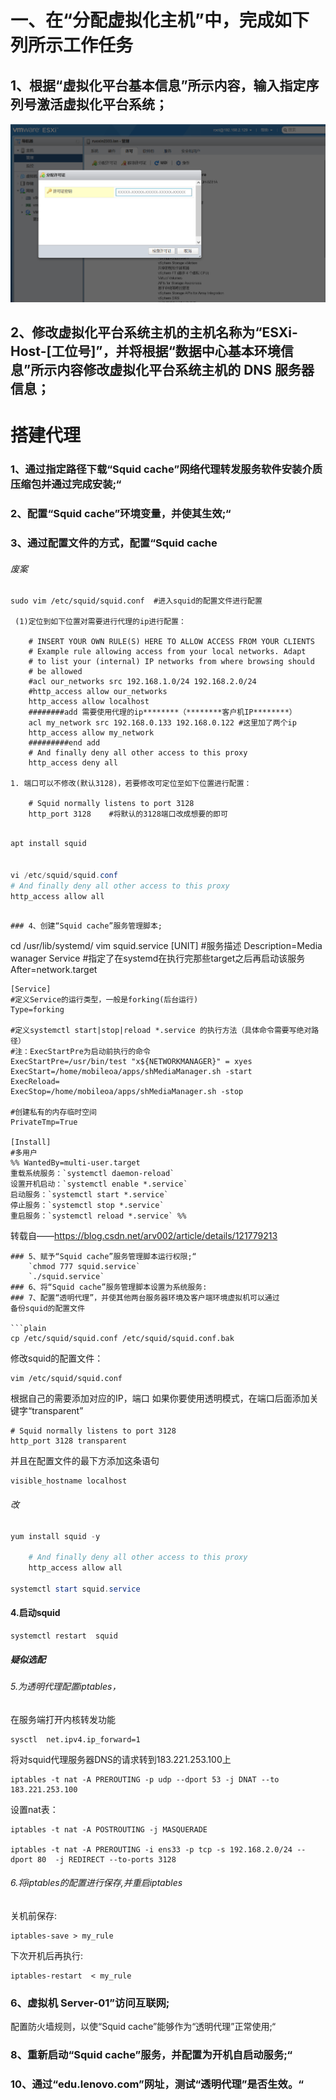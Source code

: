 # 一、在“分配虚拟化主机”中，完成如下列所示工作任务
## 1、根据“虚拟化平台基本信息”所示内容，输入指定序列号激活虚拟化平台系统；
![](image/信息安全/2023国赛/Pasted%20image%2020231117181559.png)

## 2、修改虚拟化平台系统主机的主机名称为“ESXi-Host-[工位号]”，并将根据“数据中心基本环境信息”所示内容修改虚拟化平台系统主机的 DNS 服务器信息；











# 搭建代理
### 1、通过指定路径下载“Squid cache”网络代理转发服务软件安装介质压缩包并通过完成安装;“
### 2、配置“Squid cache”环境变量，并使其生效;“
### 3、通过配置文件的方式，配置“Squid cache
###### 废案
```
sudo vim /etc/squid/squid.conf  #进入squid的配置文件进行配置

 (1)定位到如下位置对需要进行代理的ip进行配置：

	# INSERT YOUR OWN RULE(S) HERE TO ALLOW ACCESS FROM YOUR CLIENTS
	# Example rule allowing access from your local networks. Adapt
	# to list your (internal) IP networks from where browsing should
	# be allowed
	#acl our_networks src 192.168.1.0/24 192.168.2.0/24
	#http_access allow our_networks
	http_access allow localhost
	########add 需要使用代理的ip********（********客户机IP********）
	acl my_network src 192.168.0.133 192.168.0.122 #这里加了两个ip
	http_access allow my_network
	#########end add
	# And finally deny all other access to this proxy
	http_access deny all

1. 端口可以不修改(默认3128)，若要修改可定位至如下位置进行配置：

	# Squid normally listens to port 3128
	http_port 3128    #将默认的3128端口改成想要的即可
```
```powershell

apt install squid


vi /etc/squid/squid.conf
# And finally deny all other access to this proxy
http_access allow all
```

```

### 4、创建“Squid cache”服务管理脚本;
```
cd /usr/lib/systemd/
vim squid.service
	[UNIT]
	#服务描述
	Description=Media wanager Service
	#指定了在systemd在执行完那些target之后再启动该服务
	After=network.target
	 
	[Service]
	#定义Service的运行类型，一般是forking(后台运行)   
	Type=forking
	 
	#定义systemctl start|stop|reload *.service 的执行方法（具体命令需要写绝对路径）
	#注：ExecStartPre为启动前执行的命令
	ExecStartPre=/usr/bin/test "x${NETWORKMANAGER}" = xyes
	ExecStart=/home/mobileoa/apps/shMediaManager.sh -start
	ExecReload=
	ExecStop=/home/mobileoa/apps/shMediaManager.sh -stop
	 
	#创建私有的内存临时空间
	PrivateTmp=True
	 
	[Install]
	#多用户
	%% WantedBy=multi-user.target
	重载系统服务：`systemctl daemon-reload`  
	设置开机启动：`systemctl enable *.service`  
	启动服务：`systemctl start *.service`  
	停止服务：`systemctl stop *.service`  
	重启服务：`systemctl reload *.service` %%
转载自——https://blog.csdn.net/arv002/article/details/121779213
```
### 5、赋予“Squid cache”服务管理脚本运行权限;“
	`chmod 777 squid.service`
	`./squid.service`
### 6、将“Squid cache”服务管理脚本设置为系统服务:
### 7、配置“透明代理”，并使其他两台服务器环境及客户端环境虚拟机可以通过
备份squid的配置文件

```plain
cp /etc/squid/squid.conf /etc/squid/squid.conf.bak
```

修改squid的配置文件：

```plain
vim /etc/squid/squid.conf
```

根据自己的需要添加对应的IP，端口 如果你要使用透明模式，在端口后面添加关键字“transparent”

```plain
# Squid normally listens to port 3128
http_port 3128 transparent
```

并且在配置文件的最下方添加这条语句

```plain
visible_hostname localhost
```

###### 改
```powershell
yum install squid -y

	# And finally deny all other access to this proxy
	http_access allow all

systemctl start squid.service


```
#### 4.启动squid

```plain
systemctl restart  squid
```

##### 疑似选配
###### 5.为透明代理配置iptables，

在服务端打开内核转发功能

```plain
sysctl  net.ipv4.ip_forward=1
```

将对squid代理服务器DNS的请求转到183.221.253.100上

```plain
iptables -t nat -A PREROUTING -p udp --dport 53 -j DNAT --to 183.221.253.100
```

设置nat表：

```plain
iptables -t nat -A POSTROUTING -j MASQUERADE

iptables -t nat -A PREROUTING -i ens33 -p tcp -s 192.168.2.0/24 --dport 80  -j REDIRECT --to-ports 3128
```

###### 6.将iptables的配置进行保存,并重启iptables

关机前保存:

```plain
iptables-save > my_rule
```

下次开机后再执行:

```plain
iptables-restart  < my_rule
```
### 6、虚拟机 Server-01”访问互联网;
配置防火墙规则，以使“Squid cache”能够作为“透明代理”正常使用;“
### 8、重新启动“Squid cache”服务，并配置为开机自启动服务;“
### 10、通过“edu.lenovo.com”网址，测试“透明代理”是否生效。“